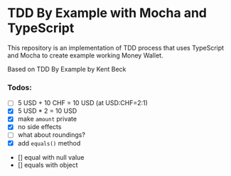 # TDD By Example with Mocha and TypeScript

This repository is an implementation of TDD process that uses TypeScript and Mocha
to create example working Money Wallet.

Based on TDD By Example by Kent Beck


### Todos:

- [ ] 5 USD + 10 CHF = 10 USD (at USD:CHF=2:1)
- [x] 5 USD * 2 = 10 USD
- [x] make `amount` private
- [x] no side effects
- [ ] what about roundings?
- [x] add `equals()` method
- [] equal with null value
- [] equals with object
